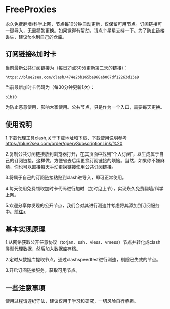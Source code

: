 # FreeProxies
永久免费翻墙/科学上网，节点每10分钟自动更新，仅保留可用节点。订阅链接可一键导入，无需频繁更换。如果觉得有帮助，请点个星星支持一下。为了防止链接丢失，建议fork到自己的仓库。

## 订阅链接&加时卡
当前最新公共订阅链接为（每日21点30分更新第二天的链接）：
```
https://blue2sea.com/clash/474e2bb165be968ab007df12263d13e9
```
当前最新加时卡代码为（每30分钟更新1次）：
```
b1b10
```

为防止恶意使用，影响大家使用。公共节点，只是作为一个入口，需要每天更换。
## 使用说明
1.下载代理工具clash,关于下载地址和下载、下载使用说明参考
https://blue2sea.com/order/querySubscriptionLink/%20


2.复制公共订阅链接放到浏览器打开，在其页面中找到“个人订阅”，以生成属于自己的订阅链接。这样做，方便省去后续更换订阅链接的烦恼。当然，如果你不嫌麻烦，你也可以直接每天手动更换链接使用公共订阅链接。

3.将属于自己的订阅链接粘贴到clash进导入，即可正常使用。

4.每天使用免费领取加时卡代码进行加时（加时见上节），实现永久免费翻墙/科学上网。

5.欢迎分享你发现的公开节点，我们会对其进行测速并考虑将其添加到订阅服务中。[前往>](https://github.com/bq2015/FreeProxies/issues/1)

## 基本实现原理
1.从网络获取公开任意协议（torjan、ssh、vless、vmess）节点并转化成clash类型代理数据，然后加入数据库存档。

2.定时从数据库提取节点，通过clashspeedtest进行测速，剔除已失效的节点。

3.开启订阅链接服务，获取可用节点。

## 一些注意事项
使用过程请遵纪守法，建议仅用于学习和研究，一切风险自行承担。
